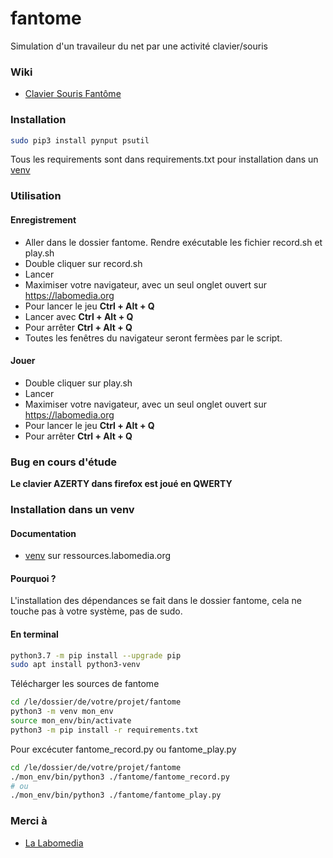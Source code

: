 # fantome

Simulation d'un travaileur du net par une activité clavier/souris

### Wiki

* [Clavier Souris Fantôme](https://ressources.labomedia.org/clavier_souris_fantome)


### Installation

```bash
sudo pip3 install pynput psutil
```
Tous les requirements sont dans requirements.txt pour installation dans un [venv](https://ressources.labomedia.org/virtualenv)

### Utilisation

#### Enregistrement

* Aller dans le dossier fantome. Rendre exécutable les fichier record.sh et play.sh
* Double cliquer sur record.sh
* Lancer
* Maximiser votre navigateur, avec un seul onglet ouvert sur https://labomedia.org
* Pour lancer le jeu __Ctrl + Alt + Q__
* Lancer avec __Ctrl + Alt + Q__
* Pour arrêter __Ctrl + Alt + Q__
* Toutes les fenêtres du navigateur seront fermèes par le script.

#### Jouer

* Double cliquer sur play.sh
* Lancer
* Maximiser votre navigateur, avec un seul onglet ouvert sur https://labomedia.org
* Pour lancer le jeu __Ctrl + Alt + Q__
* Pour arrêter __Ctrl + Alt + Q__

### Bug en cours d'étude

__Le clavier AZERTY dans firefox est joué en QWERTY__


### Installation dans un venv

#### Documentation

* [venv](https://ressources.labomedia.org/virtualenv) sur ressources.labomedia.org

#### Pourquoi ?

L'installation des dépendances se fait dans le dossier fantome, cela ne touche pas à votre système, pas de sudo.

#### En terminal

```bash
python3.7 -m pip install --upgrade pip
sudo apt install python3-venv
```
Télécharger les sources de fantome
```bash
cd /le/dossier/de/votre/projet/fantome
python3 -m venv mon_env
source mon_env/bin/activate
python3 -m pip install -r requirements.txt
```
Pour excécuter fantome_record.py ou fantome_play.py
```bash
cd /le/dossier/de/votre/projet/fantome
./mon_env/bin/python3 ./fantome/fantome_record.py
# ou
./mon_env/bin/python3 ./fantome/fantome_play.py
```

### Merci à

  * [La Labomedia](https://labomedia.org)
